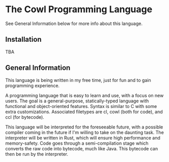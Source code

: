# The Cowl Programming Language
See General Information below for more info about this language.

## Installation
TBA

## General Information
This language is being written in my free time, just for fun and to gain programming experience.

A programming language that is easy to learn and use, with a focus on new users. The goal is a general-purpose, statically-typed language with functional and object-oriented features. Syntax is similar to C with some extra customizations. Associated filetypes are cl, cowl (both for code), and ccl (for bytecode).

This language will be interpreted for the foreseeable future, with a possible compiler coming in the future if I'm willing to take on the daunting task. The interpreter will be written in Rust, which will ensure high performance and memory-safety. Code goes through a semi-compilation stage which converts the raw code into bytecode, much like Java. This bytecode can then be run by the interpreter.
